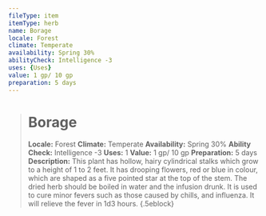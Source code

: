 ```yaml
---
fileType: item
itemType: herb
name: Borage
locale: Forest
climate: Temperate
availability: Spring 30%
abilityCheck: Intelligence -3
uses: {Uses}
value: 1 gp/ 10 gp
preparation: 5 days
---
```

>#  Borage
>
> **Locale:** Forest
> **Climate:** Temperate
> **Availability:** Spring 30%
> **Ability Check:** Intelligence -3
> **Uses:** 1
> **Value:** 1 gp/ 10 gp
> **Preparation:** 5 days
> **Description:** This plant has hollow, hairy cylindrical stalks which grow to a height of 1 to 2 feet. It has drooping flowers, red or blue in colour, which are shaped as a five pointed star at the top of the stem. The dried herb should be boiled in water and the infusion drunk. It is used to cure minor fevers such as those caused by chills, and influenza. It will relieve the fever in 1d3 hours.
{.5eblock}

